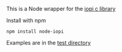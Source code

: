 This is a Node wrapper for the [iopi c library](https://github.com/abelectronicsuk/ABElectronics_C_Libraries/tree/cfbc5c89ebef77f348fea62596427d9b3a5bc44c/IOPi)

Install with npm

```
npm install node-iopi
```


Examples are in the [test directory](https://github.com/ArgonSystems/node-iopi/tree/master/tests)

